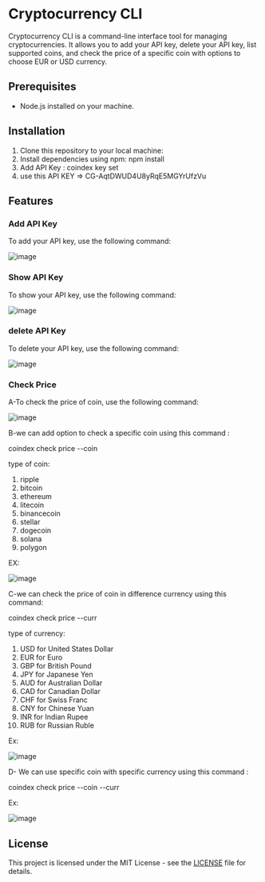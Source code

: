 # Cryptocurrency CLI

Cryptocurrency CLI is a command-line interface tool for managing cryptocurrencies. It allows you to add your API key, delete your API key, list supported coins, and check the price of a specific coin with options to choose EUR or USD currency.

## Prerequisites

- Node.js installed on your machine.

## Installation

1. Clone this repository to your local machine:
2. Install dependencies using npm:            npm install
3. Add API Key :  coindex key set
4. use this API KEY  =>       	CG-AqtDWUD4U8yRqE5MGYrUfzVu


## Features

### Add API Key
To add your API key, use the following command:  

![image](https://github.com/mOhmedelsaYd/ClI-project-/assets/114439989/6341c3b9-3fda-4bce-a8ad-49e4994e7f67)


### Show API Key
To show your API key, use the following command: 

![image](https://github.com/mOhmedelsaYd/ClI-project-/assets/114439989/fe3df17e-4523-4c86-a58e-757f757af20d)


### delete API Key
To delete your API key, use the following command:

![image](https://github.com/mOhmedelsaYd/ClI-project-/assets/114439989/5cac19d5-2e89-4d86-a7ce-58cac5a84f95)


### Check Price
A-To check the price of coin, use the following command:

![image](https://github.com/mOhmedelsaYd/ClI-project-/assets/114439989/7d2000e2-8031-41b0-b798-c4c6a0b3962d)

B-we can add option to check a specific coin using this command : 

coindex check price --coin <name of coin>   

type of coin:

1. ripple
2. bitcoin
3. ethereum
4. litecoin 
5. binancecoin 
6. stellar 
7. dogecoin 
8. solana 
9. polygon 



EX: 


![image](https://github.com/mOhmedelsaYd/ClI-project-/assets/114439989/2ba62bf9-8a8a-445e-a57f-87369f541feb)





C-we can check the price of coin in difference currency using this command: 

coindex check price --curr <name of curr>


type of currency:

1. USD for United States Dollar
2. EUR for Euro
3. GBP for British Pound
4. JPY for Japanese Yen
5. AUD for Australian Dollar
6. CAD for Canadian Dollar
7. CHF for Swiss Franc
8. CNY for Chinese Yuan
9. INR for Indian Rupee
10. RUB for Russian Ruble


Ex: 

![image](https://github.com/mOhmedelsaYd/ClI-project-/assets/114439989/7b758edb-9a61-4e51-89c4-f9628c46fd46)


D- We can use specific coin with specific currency using this command :

coindex check price --coin <name of coin>  --curr <name of curr>

Ex: 

![image](https://github.com/mOhmedelsaYd/ClI-project-/assets/114439989/27feb41d-d94b-42d5-85a7-85b45d8ba318)



## License

This project is licensed under the MIT License - see the [LICENSE](LICENSE) file for details.






